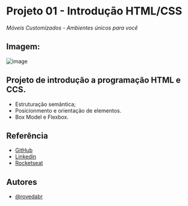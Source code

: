 # Projeto 01  - Introdução HTML/CSS

*Móveis Customizados - Ambientes únicos para você*

## Imagem:

![image](https://github.com/rovedabr/RS.Proj_1/assets/118762335/c91e347a-8900-41fd-b574-019a5901a3b8)


## Projeto de introdução a programação HTML e CCS.

- Estruturação semântica;
- Posicionmento e orientação de elementos.
- Box Model e Flexbox.


## Referência

 - [GitHub](https://github.com/rovedabr)
 - [Linkedin](https://www.linkedin.com/in/ivan-roveda-952827b8/)
 - [Rocketseat](https://www.rocketseat.com.br/)



## Autores

- [@rovedabr](https://github.com/rovedabr)

